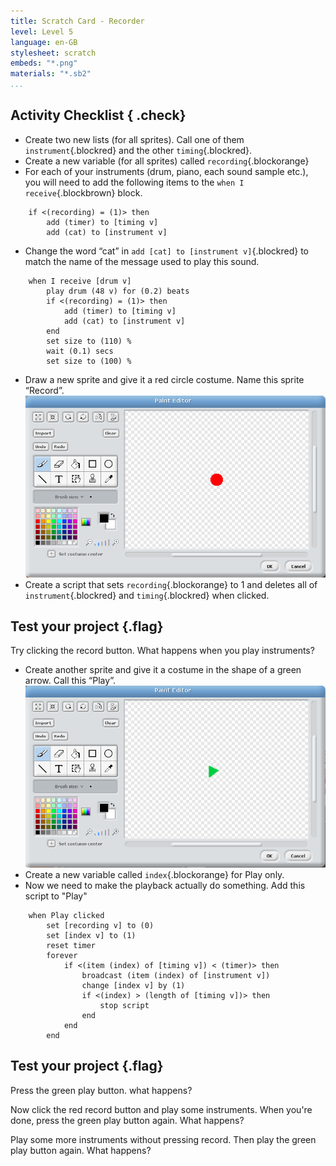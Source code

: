 ```yaml
---
title: Scratch Card - Recorder
level: Level 5
language: en-GB
stylesheet: scratch
embeds: "*.png"
materials: "*.sb2"
...
```


## Activity Checklist { .check}

+ Create two new lists (for all sprites). Call one of them `instrument`{.blockred} and the other `timing`{.blockred}.
+ Create a new variable (for all sprites) called `recording`{.blockorange}
+ For each of your instruments (drum, piano, each sound sample etc.), you will need to add the following items to the `when I receive`{.blockbrown} block.
```blocks
    if <(recording) = (1)> then
        add (timer) to [timing v]
        add (cat) to [instrument v]
```

+ Change the word “cat” in `add [cat] to [instrument v]`{.blockred} to match the name of the message used to play this sound.
```blocks
    when I receive [drum v]
        play drum (48 v) for (0.2) beats
        if <(recording) = (1)> then
            add (timer) to [timing v]
            add (cat) to [instrument v]
        end
        set size to (110) %
        wait (0.1) secs
        set size to (100) %
```

+ Draw a new sprite and give it a red circle costume. Name this sprite “Record”. ![record costume](record-costume.png)
+ Create a script that sets `recording`{.blockorange} to 1 and deletes all of `instrument`{.blockred} and `timing`{.blockred} when clicked.

## Test your project {.flag}

Try clicking the record button. What happens when you play instruments?

+ Create another sprite and give it a costume in the shape of a green arrow.  Call this “Play”. ![play costume](play-costume.png)
+ Create a new variable called `index`{.blockorange} for Play only.
+ Now we need to make the playback actually do something. Add this script to "Play"
```blocks
    when Play clicked
        set [recording v] to (0)
        set [index v] to (1)
        reset timer
        forever
            if <(item (index) of [timing v]) < (timer)> then
                broadcast (item (index) of [instrument v])
                change [index v] by (1)
                if <(index) > (length of [timing v])> then
                    stop script
                end
            end
        end
```

## Test your project {.flag}

Press the green play button. what happens?

Now click the red record button and play some instruments. When you're done, press the green play button again. What happens?

Play some more instruments without pressing record. Then play the green play button again. What happens?
